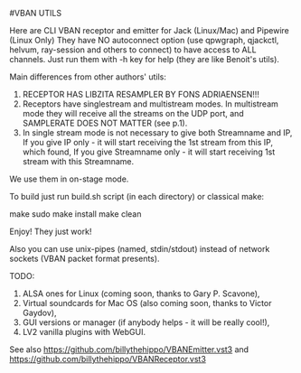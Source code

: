 #VBAN UTILS

Here are CLI VBAN receptor and emitter for Jack (Linux/Mac) and Pipewire (Linux Only)
They have NO autoconnect option (use qpwgraph, qjackctl, helvum, ray-session and others to connect)
to have access to ALL channels. Just run them with -h key for help (they are like Benoit's utils).

Main differences from other authors' utils:
1. RECEPTOR HAS LIBZITA RESAMPLER BY FONS ADRIAENSEN!!!
2. Receptors have singlestream and multistream modes.
   In multistream mode they will receive all the streams on the UDP port,
   and SAMPLERATE DOES NOT MATTER (see p.1).
3. In single stream mode is not necessary to give both Streamname and IP,
   If you give IP only - it will start receiving the 1st stream from this IP, which found,
   If you give Streamname only - it will start receiving 1st stream with this Streamname.

We use them in on-stage mode.

To build just run build.sh script (in each directory) or classical make:

make
sudo make install
make clean

Enjoy! They just work!

Also you can use unix-pipes (named, stdin/stdout) instead of network sockets
(VBAN packet format presents).

TODO:
1. ALSA ones for Linux (coming soon, thanks to Gary P. Scavone),
2. Virtual soundcards for Mac OS (also coming soon, thanks to Victor Gaydov),
3. GUI versions or manager (if anybody helps - it will be really cool!),
4. LV2 vanilla plugins with WebGUI.

See also https://github.com/billythehippo/VBANEmitter.vst3 and https://github.com/billythehippo/VBANReceptor.vst3
